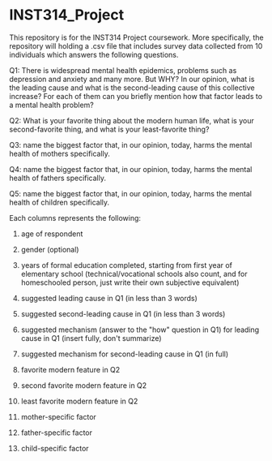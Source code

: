 # INST314_Project

This repository is for the INST314 Project coursework. More specifically, the repository will holding a .csv file that includes survey data collected from 10 individuals which answers the following questions.

Q1: There is widespread mental health epidemics, problems such as depression and anxiety and many more. But WHY? In our opinion, what is the leading cause and what is the second-leading cause of this collective increase? For each of them can you briefly mention how that factor leads to a mental health problem?

Q2: What is your favorite thing about the modern human life, what is your second-favorite thing, and what is your least-favorite thing?

Q3: name the biggest factor that, in our opinion, today, harms the mental health of mothers specifically.

Q4: name the biggest factor that, in our opinion, today, harms the mental health of fathers specifically. 

Q5: name the biggest factor that, in our opinion, today, harms the mental health of children specifically. 

Each columns represents the following:

1) age of respondent

2) gender (optional)

3) years of formal education completed, starting from first year of elementary school (technical/vocational schools also count, and for homeschooled person, just write their own subjective equivalent)

4) suggested leading cause in Q1 (in less than 3 words)

5) suggested second-leading cause in Q1 (in less than 3 words)

6) suggested mechanism (answer to the "how" question in Q1) for leading cause in Q1 (insert fully, don't summarize)

7) suggested mechanism for second-leading cause in Q1 (in full)

8) favorite modern feature in Q2

9) second favorite modern feature in Q2

10) least favorite modern feature in Q2

11) mother-specific factor

12) father-specific factor

13) child-specific factor
